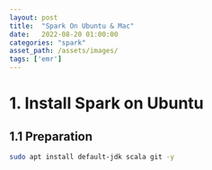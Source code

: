 ```yaml
---
layout: post
title:  "Spark On Ubuntu & Mac"
date:   2022-08-20 01:00:00
categories: "spark"
asset_path: /assets/images/
tags: ['emr']
---
```


# 1. Install Spark on Ubuntu

## 1.1 Preparation

```bash
sudo apt install default-jdk scala git -y
```

